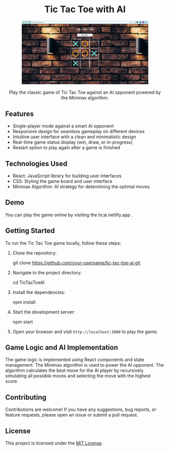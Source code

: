 <h1 align="center">Tic Tac Toe with AI</h1>

<p align="center">
<img src="./images/Tic.png" alt="Tic Tac Toe" width="400" />
</p>

<p align="center">
  Play the classic game of Tic Tac Toe against an AI opponent powered by the Minimax algorithm.
</p>

## Features

- Single-player mode against a smart AI opponent
- Responsive design for seamless gameplay on different devices
- Intuitive user interface with a clean and minimalistic design
- Real-time game status display (win, draw, or in-progress)
- Restart option to play again after a game is finished

## Technologies Used

- React: JavaScript library for building user interfaces
- CSS: Styling the game board and user interface
- Minimax Algorithm: AI strategy for determining the optimal moves

## Demo

You can play the game online by visiting the ticai.netlify.app .

## Getting Started

To run the Tic Tac Toe game locally, follow these steps:

1. Clone the repository:

 
   git clone https://github.com/your-username/tic-tac-toe-ai.git


2. Navigate to the project directory:


   cd TicTacToeAI


3. Install the dependencies:

 
   npm install


4. Start the development server:


   npm start


5. Open your browser and visit `http://localhost:3000` to play the game.

## Game Logic and AI Implementation

The game logic is implemented using React components and state management. The Minimax algorithm is used to power the AI opponent. The algorithm calculates the best move for the AI player by recursively simulating all possible moves and selecting the move with the highest score.

## Contributing

Contributions are welcome! If you have any suggestions, bug reports, or feature requests, please open an issue or submit a pull request.

## License

This project is licensed under the [MIT License](LICENSE).
